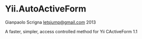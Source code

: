 Yii.AutoActiveForm
==================

Gianpaolo Scrigna <letsjump@gmail.com> 2013

A faster, simpler, access controlled method for Yii CActiveForm 1.1
